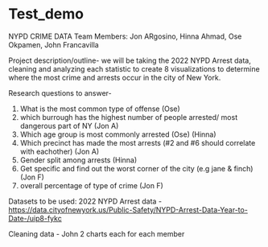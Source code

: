 # Test_demo

NYPD CRIME DATA
Team Members: Jon ARgosino, Hinna Ahmad, Ose Okpamen, John Francavilla

Project description/outline- we will be taking the 2022 NYPD Arrest data, cleaning and analyzing each statistic to create 8 visualizations to determine where the most crime and arrests occur in the city of New York. 

Research questions to answer- 
1. What is the most common type of offense (Ose)
2. which burrough has the highest number of people arrested/ most dangerous part of NY (Jon A)
3. Which age group is most commonly arrested (Ose) (Hinna)
6. Which precinct has made the most arrests (#2 and #6 should correlate with eachother) (Jon A)
7. Gender split among arrests (Hinna)
8. Get specific and find out the worst corner of the city (e.g jane & finch) (Jon F)
9. overall percentage of type of crime (Jon F)

Datasets to be used: 2022 NYPD Arrest data - https://data.cityofnewyork.us/Public-Safety/NYPD-Arrest-Data-Year-to-Date-/uip8-fykc

Cleaning data - John
2 charts each for each member 
